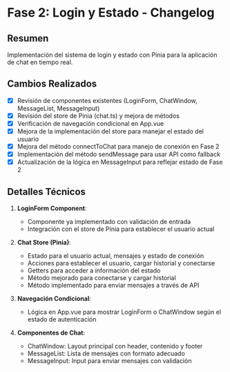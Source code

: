 # Fase 2: Login y Estado - Changelog

## Resumen
Implementación del sistema de login y estado con Pinia para la aplicación de chat en tiempo real.

## Cambios Realizados
- [x] Revisión de componentes existentes (LoginForm, ChatWindow, MessageList, MessageInput)
- [x] Revisión del store de Pinia (chat.ts) y mejora de métodos
- [x] Verificación de navegación condicional en App.vue
- [x] Mejora de la implementación del store para manejar el estado del usuario
- [x] Mejora del método connectToChat para manejo de conexión en Fase 2
- [x] Implementación del método sendMessage para usar API como fallback
- [x] Actualización de la lógica en MessageInput para reflejar estado de Fase 2

## Detalles Técnicos
1. **LoginForm Component**:
   - Componente ya implementado con validación de entrada
   - Integración con el store de Pinia para establecer el usuario actual

2. **Chat Store (Pinia)**:
   - Estado para el usuario actual, mensajes y estado de conexión
   - Acciones para establecer el usuario, cargar historial y conectarse
   - Getters para acceder a información del estado
   - Método mejorado para conectarse y cargar historial
   - Método implementado para enviar mensajes a través de API

3. **Navegación Condicional**:
   - Lógica en App.vue para mostrar LoginForm o ChatWindow según el estado de autenticación

4. **Componentes de Chat**:
   - ChatWindow: Layout principal con header, contenido y footer
   - MessageList: Lista de mensajes con formato adecuado
   - MessageInput: Input para enviar mensajes con validación
